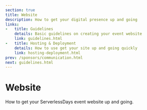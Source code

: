 ```yaml
---
section: true
title: Website
description: How to get your digital presence up and going
links:
-   title: Guidelines
    details: Basic guidelines on creating your event website
    link: guidelines.html
-   title: Hosting & Deployment
    details: How to use get your site up and going quickly
    link: hosting-deployment.html
prev: /sponsors/communication.html
next: guidelines.html
---
```


# Website

How to get your ServerlessDays event website up and going.